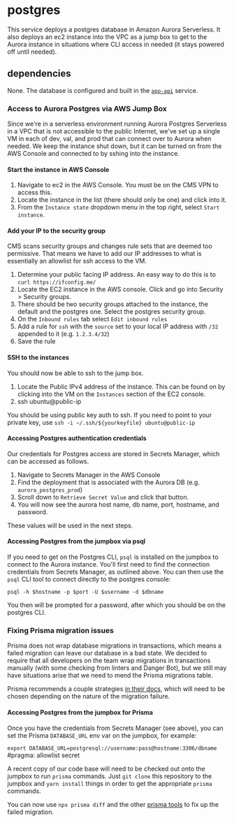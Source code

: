 # postgres

This service deploys a postgres database in Amazon Aurora Serverless. It also deploys an ec2 instance into the VPC as a jump box to get to the Aurora instance in situations where CLI access in needed (it stays powered off until needed).

## dependencies

None. The database is configured and built in the [`app-api`](../app-api) service.

### Access to Aurora Postgres via AWS Jump Box

Since we're in a serverless environment running Aurora Postgres Serverless in a VPC that is not accessible to the public Internet, we've set up a single VM in each of dev, val, and prod that can connect over to Aurora when needed. We keep the instance shut down, but it can be turned on from the AWS Console and connected to by sshing into the instance.

#### Start the instance in AWS Console

1. Navigate to ec2 in the AWS Console. You must be on the CMS VPN to access this.
2. Locate the instance in the list (there should only be one) and click into it.
3. From the `Instance state` dropdown menu in the top right, select `Start instance`.

#### Add your IP to the security group

CMS scans security groups and changes rule sets that are deemed too permissive. That means we have to add our IP addresses to what is essentially an allowlist for ssh access to the VM.

1. Determine your public facing IP address. An easy way to do this is to `curl https://ifconfig.me/`
2. Locate the EC2 instance in the AWS console. Click and go into Security > Security groups.
3. There should be two security groups attached to the instance, the default and the postgres one. Select the postgres security group.
4. On the `Inbound rules` tab select `Edit inbound rules`
5. Add a rule for `ssh` with the `source` set to your local IP address with `/32` appended to it (e.g. `1.2.3.4/32`)
6. Save the rule

#### SSH to the instances

You should now be able to ssh to the jump box.

1. Locate the Public IPv4 address of the instance. This can be found on by clicking into the VM on the `Instances` section of the EC2 console.
2. ssh ubuntu@public-ip

You should be using public key auth to ssh. If you need to point to your private key, use `ssh -i ~/.ssh/${yourkeyfile} ubuntu@public-ip`

#### Accessing Postgres authentication credentials

Our credentials for Postgres access are stored in Secrets Manager, which can be accessed as follows.

1. Navigate to Secrets Manager in the AWS Console
2. Find the deployment that is associated with the Aurora DB (e.g. `aurora_postgres_prod`)
3. Scroll down to `Retrieve Secret Value` and click that button.
4. You will now see the aurora host name, db name, port, hostname, and password.

These values will be used in the next steps.

#### Accessing Postgres from the jumpbox via psql

If you need to get on the Postgres CLI, `psql` is installed on the jumpbox to connect to the Aurora instance. You'll first need to find the connection credentials from Secrets Manager, as outlined above. You can then use the `psql` CLI tool to connect directly to the postgres console:

`psql -h $hostname -p $port -U $username -d $dbname`

You then will be prompted for a password, after which you should be on the postgres CLI.

### Fixing Prisma migration issues

Prisma does not wrap database migrations in transactions, which means a failed migration can leave our database in a bad state. We decided to require that all developers on the team wrap migrations in transactions manually (with some checking from linters and Danger Bot), but we still may have situations arise that we need to mend the Prisma migrations table.

Prisma recommends a couple strategies [in their docs](https://www.prisma.io/docs/guides/migrate/production-troubleshooting), which will need to be chosen depending on the nature of the migration failure.

#### Accessing Postgres from the jumpbox for Prisma

Once you have the credentials from Secrets Manager (see above), you can set the Prisma `DATABASE_URL` env var on the jumpbox, for example:

`export DATABASE_URL=postgresql://username:pass@hostname:3306/dbname` #pragma: allowlist secret

A recent copy of our code base will need to be checked out onto the jumpbox to run `prisma` commands. Just `git clone` this repository to the jumpbox and `yarn install` things in order to get the appropriate `prisma` commands.

You can now use `npx prisma diff` and the other [prisma tools](https://www.prisma.io/docs/guides/migrate/production-troubleshooting) to fix up the failed migration.
